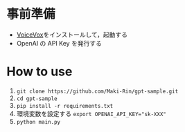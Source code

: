 # 事前準備

- [VoiceVox](https://voicevox.hiroshiba.jp)をインストールして，起動する
- OpenAI の API Key を発行する

# How to use

1.  `git clone https://github.com/Maki-Rin/gpt-sample.git`
2.  `cd gpt-sample`
3.  `pip install -r requirements.txt`
4.  環境変数を設定する
    `export OPENAI_API_KEY="sk-XXX"`
5.  `python main.py`
